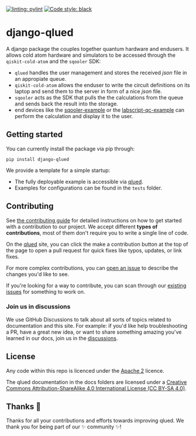 [![linting: pylint](https://img.shields.io/badge/linting-pylint-yellowgreen)](https://github.com/pylint-dev/pylint)
[![Code style: black](https://img.shields.io/badge/code%20style-black-000000.svg)](https://github.com/psf/black)
# django-qlued

A django package the couples together quantum hardware and endusers. It allows cold atom hardware and simulators to be accessed through the `qiskit-cold-atom` and the `sqooler` SDK:

- `qlued` handles the user management and stores the received *json* file in an appropiate queue.
- `qiskit-cold-atom` allows the enduser to write the circuit definitions on its laptop and send them to the server in form of a nice *json* file.
- `sqooler` acts as the SDK that pulls the the calculations from the queue and sends back the result into the storage.
- end devices like the [sqooler-example](https://github.com/Alqor-UG/sqooler-example) or the [labscript-qc-example](https://github.com/Alqor-UG/labscript-qc-example) can perform the calculation and display it to the user.

## Getting started

You can currently install the package via pip through:

```
pip install django-qlued
```

We provide a template for a simple startup:

- The fully deployable example is accessible via [qlued](https://github.com/Alqor-UG/qlued).
- Examples for configurations can be found in the `tests` folder.

## Contributing

See [the contributing guide](docs/contributing.md) for detailed instructions on how to get started with a contribution to our project. We accept different **types of contributions**, most of them don't require you to write a single line of code.

On the [qlued](https://alqor-ug.github.io/django-qlued/) site, you can click the make a contribution button at the top of the page to open a pull request for quick fixes like typos, updates, or link fixes.

For more complex contributions, you can [open an issue](https://github.com/alqor-ug/django-qlued/issues) to describe the changes you'd like to see.

If you're looking for a way to contribute, you can scan through our [existing issues](https://github.com/alqor-ug/django-qlued/issues) for something to work on. 

### Join us in discussions

We use GitHub Discussions to talk about all sorts of topics related to documentation and this site. For example: if you'd like help troubleshooting a PR, have a great new idea, or want to share something amazing you've learned in our docs, join us in the [discussions](https://github.com/alqor-ug/django-qlued/discussions).

## License

Any code within this repo is licenced under the [Apache 2](LICENSE) licence.

The qlued documentation in the docs folders are licensed under a [Creative Commons Attribution-ShareAlike 4.0 International License (CC BY-SA 4.0)](https://creativecommons.org/licenses/by-sa/4.0/).


## Thanks :purple_heart:

Thanks for all your contributions and efforts towards improving qlued. We thank you for being part of our :sparkles: community :sparkles:!